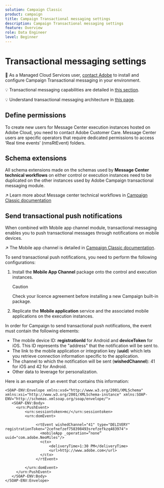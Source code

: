 ```yaml
---
solution: Campaign Classic
product: campaign
title: Campaign Transactional messaging settings
description: Campaign Transactional messaging settings
feature: Overview
role: Data Engineer
level: Beginner
---
```

# Transactional messaging settings

:speech_balloon: As a Managed Cloud Services user, [contact Adobe](../start/support.md#support) to install and configure Campaign Transactional messaging in your environment.

:bulb: Transactional messaging capabilities are detailed in [this section](../send/transactional.md).

:bulb: Understand transactional messaging architecture in [this page](../dev/architecture.md).

## Define permissions

To create new users for Message Center execution instances hosted on Adobe Cloud, you need to contact Adobe Customer Care. Message Center users are specific operators that require dedicated permissions to access ‘Real time events’ (nmsRtEvent) folders.

## Schema extensions 

All schema extensions made on the schemas used by **Message Center technical workflows** on either control or execution instances need to be duplicated on the other instances used by Adobe Campaign transactional messaging module.

:arrow_upper_right: Learn more about Message center technical workflows in [Campaign Classic documentation](https://experienceleague.adobe.com/docs/campaign-classic/using/transactional-messaging/instance-configuration/technical-workflows.html?lang=en#control-instance-workflows)

## Send transactional push notifications

When combined with Mobile app channel module, transactional messaging enables you to push transactional messages through notifications on mobile devices.

:arrow_upper_right: The Mobile app channel is detailed in [Campaign Classic documentation](https://experienceleague.adobe.com/docs/campaign-classic/using/sending-messages/sending-push-notifications/about-mobile-app-channel.html?lang=en#sending-messages).

To send transactional push notifications, you need to perform the following configurations:

1. Install the **Mobile App Channel** package onto the control and execution instances.

    >[!CAUTION]
    >
    >Check your licence agreement before installing a new Campaign built-in package.

1. Replicate the **Mobile application** service and the associated mobile applications on the execution instances.

In order for Campaign to send transactional push notifications, the event must contain the following elements:

* The mobile device ID: **registrationId** for Android and **deviceToken** for iOS. This ID represents the "address" that the notification will be sent to.
* The link to the mobile application or integration key (**uuid**) which lets you retrieve connection information specific to the application.
* The channel to which the notification will be sent (**wishedChannel**): 41 for iOS and 42 for Android.
* Other data to leverage for personalization.

Here is an example of an event that contains this information:

```
<SOAP-ENV:Envelope xmlns:xsd="http://www.w3.org/2001/XMLSchema" xmlns:xsi="http://www.w3.org/2001/XMLSchema-instance" xmlns:SOAP-ENV="http://schemas.xmlsoap.org/soap/envelope/">
   <SOAP-ENV:Body>
     <urn:PushEvent>
         <urn:sessiontoken>mc/</urn:sessiontoken>
         <urn:domEvent>

              <rtEvent wishedChannel="41" type="DELIVERY" registrationToken="2cefnefzef758398493srefzefkzq483974">
                <mobileApp _operation=”none” uuid="com.adobe.NeoMiles"/>
                <ctx>
                    <deliveryTime>1:30 PM</deliveryTime>
                    <url>http://www.adobe.com</url>
                </ctx>
              </rtEvent>

         </urn:domEvent>
     </urn:PushEvent>           
   </SOAP-ENV:Body>
</SOAP-ENV:Envelope>
```


